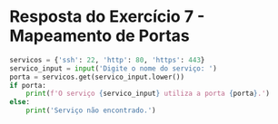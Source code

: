 # Resposta do Exercício 7 - Mapeamento de Portas

```python
servicos = {'ssh': 22, 'http': 80, 'https': 443}
servico_input = input('Digite o nome do serviço: ')
porta = servicos.get(servico_input.lower())
if porta:
    print(f'O serviço {servico_input} utiliza a porta {porta}.')
else:
    print('Serviço não encontrado.')
```
